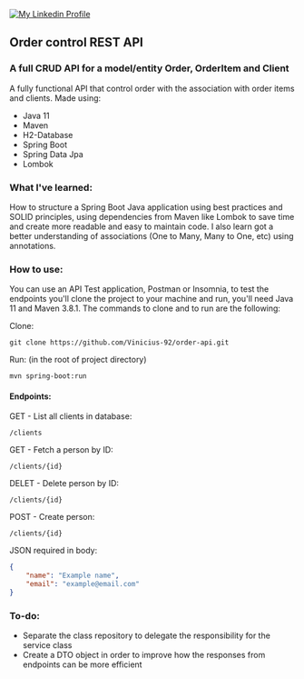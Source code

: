 [![My Linkedin Profile](https://img.shields.io/badge/LinkedIn-0077B5?style=for-the-badge&logo=linkedin&logoColor=white)](http://www.linkedin.com/in/vinicius-92)

## Order control REST API 

### A full CRUD API for a model/entity Order, OrderItem and Client

A fully functional API that control order with the association with order items and clients. Made using:

* Java 11
* Maven
* H2-Database
* Spring Boot
* Spring Data Jpa
* Lombok

### What I've learned: 

How to structure a Spring Boot Java application using best practices and SOLID principles, using dependencies from Maven like Lombok to save time and create more readable and easy to maintain code. I also learn got a better understanding of associations (One to Many, Many to One, etc) using annotations.

### How to use:

You can use an API Test application, Postman or Insomnia, to test the endpoints you'll clone the project to your machine and run, you'll need Java 11 and Maven 3.8.1. The commands to clone and to run are the following:

Clone:
```shell script
git clone https://github.com/Vinicius-92/order-api.git
```

Run: (in the root of project directory)
```shell script
mvn spring-boot:run
```

#### Endpoints:

GET - List all clients in database:
```
/clients
```

GET - Fetch a person by ID:
```
/clients/{id}
```

DELET - Delete person by ID:
```
/clients/{id}
```

POST - Create person:
```
/clients/{id}
```
JSON required in body:
```json
{
    "name": "Example name",
    "email": "example@email.com"
}
``` 

### To-do:
* Separate the class repository to delegate the responsibility for the service class
* Create a DTO object in order to improve how the responses from endpoints can be more efficient


